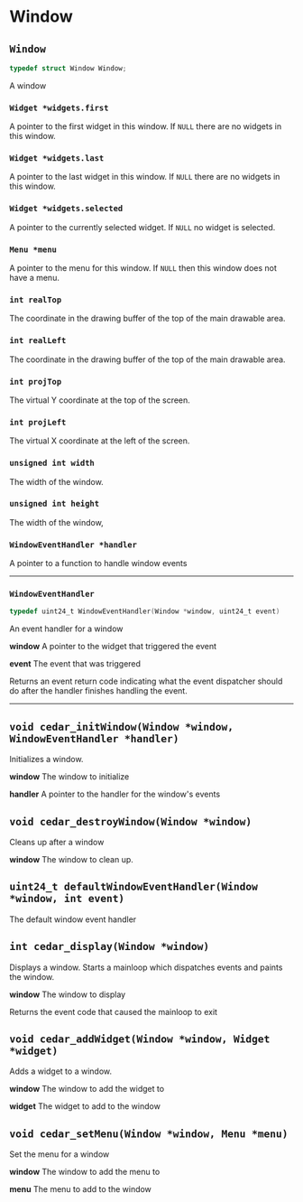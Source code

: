 # Window

## `Window`
```c
typedef struct Window Window;
```
A window

### `Widget *widgets.first`
A pointer to the first widget in this window. If `NULL` there are no widgets in
this window.


### `Widget *widgets.last`
A pointer to the last widget in this window. If `NULL` there are no widgets in
this window.


### `Widget *widgets.selected`
A pointer to the currently selected widget. If `NULL` no widget is selected.


### `Menu *menu`
A pointer to the menu for this window. If `NULL` then this window does not have
a menu.


### `int realTop`
The coordinate in the drawing buffer of the top of the main drawable area.


### `int realLeft`
The coordinate in the drawing buffer of the top of the main drawable area.


### `int projTop`
The virtual Y coordinate at the top of the screen.


### `int projLeft`
The virtual X coordinate at the left of the screen.


### `unsigned int width`
The width of the window.


### `unsigned int height`
The width of the window,


### `WindowEventHandler *handler`
A pointer to a function to handle window events

---

### `WindowEventHandler`
```c
typedef uint24_t WindowEventHandler(Window *window, uint24_t event)
```
An event handler for a window

**window** A pointer to the widget that triggered the event

**event** The event that was triggered

Returns an event return code indicating what the event dispatcher should do
after the handler finishes handling the event.

---

## `void cedar_initWindow(Window *window, WindowEventHandler *handler)`
Initializes a window.

**window** The window to initialize

**handler** A pointer to the handler for the window's events


## `void cedar_destroyWindow(Window *window)`
Cleans up after a window

**window** The window to clean up.


## `uint24_t defaultWindowEventHandler(Window *window, int event)`
The default window event handler


## `int cedar_display(Window *window)`
Displays a window. Starts a mainloop which dispatches events and paints the
window.

**window** The window to display

Returns the event code that caused the mainloop to exit


## `void cedar_addWidget(Window *window, Widget *widget)`
Adds a widget to a window.

**window** The window to add the widget to

**widget** The widget to add to the window


## `void cedar_setMenu(Window *window, Menu *menu)`
Set the menu for a window

**window** The window to add the menu to

**menu** The menu to add to the window
